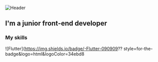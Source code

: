 ![Header](https://github.com/RoRomario360/RoRomario360/blob/main/assets/cover.jpg)

## I'm a junior front-end developer

### My skills

![Flutter](https://img.shields.io/badge/-Flutter-090909??
style=for-the-badge&logo=html&logoColor=34ebd8
